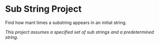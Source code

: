 # Sub String Project

Find how mant times a substring appears in an initial string.

*This project assumes a specified set of sub strings and a predetermined string.*